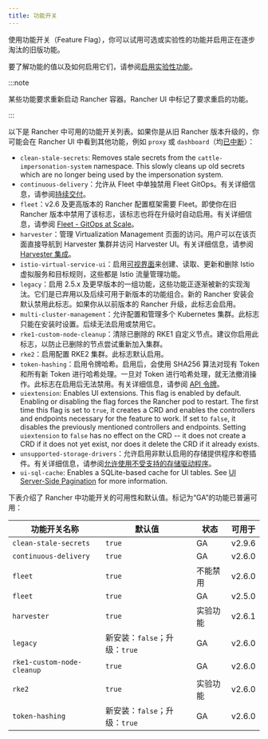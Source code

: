 ```yaml
---
title: 功能开关
---
```


使用功能开关（Feature Flag），你可以试用可选或实验性的功能并启用正在逐步淘汰的旧版功能。

要了解功能的值以及如何启用它们，请参阅[启用实验性功能](../../../how-to-guides/advanced-user-guides/enable-experimental-features/enable-experimental-features.md)。

:::note

某些功能要求重新启动 Rancher 容器。Rancher UI 中标记了要求重启的功能。

:::

以下是 Rancher 中可用的功能开关列表。如果你是从旧 Rancher 版本升级的，你可能会在 Rancher UI 中看到其他功能，例如 `proxy` 或 `dashboard`（均[已中断](https://github.com/rancher/rancher-docs/tree/main/archived_docs/en/version-2.5/reference-guides/installation-references/feature-flags.md)）：

- `clean-stale-secrets`: Removes stale secrets from the `cattle-impersonation-system` namespace. This slowly cleans up old secrets which are no longer being used by the impersonation system.
- `continuous-delivery`：允许从 Fleet 中单独禁用 Fleet GitOps。有关详细信息，请参阅[持续交付](../../../how-to-guides/advanced-user-guides/enable-experimental-features/continuous-delivery.md)。
- `fleet`：v2.6 及更高版本的 Rancher 配置框架需要 Fleet。即使你在旧 Rancher 版本中禁用了该标志，该标志也将在升级时自动启用。有关详细信息，请参阅 [Fleet - GitOps at Scale](../../../integrations-in-rancher/fleet/fleet.md)。
- `harvester`：管理 Virtualization Management 页面的访问。用户可以在该页面直接导航到 Harvester 集群并访问 Harvester UI。有关详细信息，请参阅 [Harvester 集成](../../../integrations-in-rancher/harvester/overview.md)。
- `istio-virtual-service-ui`：启用[可视界面](../../../how-to-guides/advanced-user-guides/enable-experimental-features/istio-traffic-management-features.md)来创建、读取、更新和删除 Istio 虚拟服务和目标规则，这些都是 Istio 流量管理功能。
- `legacy`：启用 2.5.x 及更早版本的一组功能，这些功能正逐渐被新的实现淘汰。它们是已弃用以及后续可用于新版本的功能组合。新的 Rancher 安装会默认禁用此标志。如果你从以前版本的 Rancher 升级，此标志会启用。
- `multi-cluster-management`：允许配置和管理多个 Kubernetes 集群。此标志只能在安装时设置。后续无法启用或禁用它。
- `rke1-custom-node-cleanup`：清除已删除的 RKE1 自定义节点。建议你启用此标志，以防止已删除的节点尝试重新加入集群。
- `rke2`：启用配置 RKE2 集群。此标志默认启用。
- `token-hashing`：启用令牌哈希。启用后，会使用 SHA256 算法对现有 Token 和所有新 Token 进行哈希处理。一旦对 Token 进行哈希处理，就无法撤消操作。此标志在启用后无法禁用。有关详细信息，请参阅 [API 令牌](../../../reference-guides/about-the-api/api-tokens.md#令牌哈希)。
- `uiextension`: Enables UI extensions. This flag is enabled by default. Enabling or disabling the flag forces the Rancher pod to restart. The first time this flag is set to `true`, it creates a CRD and enables the controllers and endpoints necessary for the feature to work. If set to `false`, it disables the previously mentioned controllers and endpoints. Setting `uiextension` to `false` has no effect on the CRD -- it does not create a CRD if it does not yet exist, nor does it delete the CRD if it already exists. 
- `unsupported-storage-drivers`：允许启用非默认启用的存储提供程序和卷插件。有关详细信息，请参阅[允许使用不受支持的存储驱动程序](../../../how-to-guides/advanced-user-guides/enable-experimental-features/unsupported-storage-drivers.md)。
- `ui-sql-cache`: Enables a SQLite-based cache for UI tables. See [UI Server-Side Pagination](../../../how-to-guides/advanced-user-guides/enable-experimental-features/ui-server-side-pagination.md) for more information.

下表介绍了 Rancher 中功能开关的可用性和默认值。标记为“GA”的功能已普遍可用：

| 功能开关名称 | 默认值 | 状态 | 可用于 |
| ----------------------------- | ------------- | ------------ | --------------- |
| `clean-stale-secrets` | `true` | GA | v2.9.6 | |
| `continuous-delivery` | `true` | GA | v2.6.0 |
| `fleet` | `true` | 不能禁用 | v2.6.0 |
| `fleet` | `true` | GA | v2.5.0 |
| `harvester` | `true` | 实验功能 | v2.6.1 |
| `legacy` | 新安装：`false`；升级：`true` | GA | v2.6.0 |
| `rke1-custom-node-cleanup` | `true` | GA | v2.6.0 |
| `rke2` | `true` | 实验功能 | v2.6.0 |
| `token-hashing` | 新安装：`false`；升级：`true` | GA | v2.6.0 |
